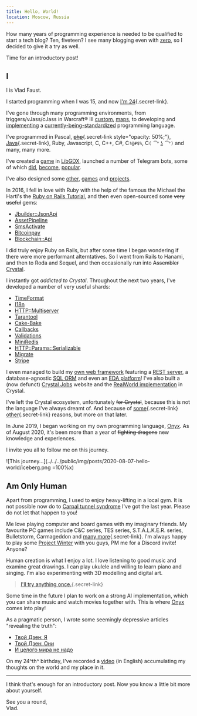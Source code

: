 ```yaml
---
title: Hello, World!
location: Moscow, Russia
---
```


How many years of programming experience is needed to be qualified to start a tech blog?
Ten, fiveteen?
I see many blogging even with [zero](https://dev.to/), so I decided to give it a try as well.

Time for an introductory post!

<!-- excerpt -->

## I

I is Vlad Faust.

I started programming when I was 15, and now [I'm 24](https://www.youtube.com/watch?v=oO3YmT2d-8k){.secret-link}.

I've gone through many programming environments, from triggers/vJass/cJass in Warcraft® III  [custom](https://xgm.guru/p/wc3/headhunter), [maps](https://xgm.guru/p/ufs), to developing and [implementing](https://github.com/fancysofthq/nxc) a [currently-being-standardized](https://nxsf.org/) programming language.

I've programmed in Pascal, [~~php~~](https://bitbucket.org/vladfaust/anogram-api/src/master){.secret-link style="opacity: 50%;"}, [Java](https://bitbucket.org/vladfaust/jumpinsweeties/src/master/){.secret-link}, Ruby, Javascript, C, C++, C#, C`!@#$%`, C`( ͡° ͜ʖ ͡°)` and many, many more.

I've created a [game](https://www.moddb.com/games/jumpin-sweeties/videos/trailer) in [LibGDX](https://libgdx.badlogicgames.com/), launched a number of Telegram bots, some of which [did](/public/img/posts/2020-08-07-hello-world/bot-a-users-graph.jpg), [become](/public/img/posts/2020-08-07-hello-world/bot-b-reviews.jpg), [popular](https://t.me/soundmemes/61).

I've also designed some [other](https://4pda.ru/forum/index.php?showtopic=571231), [games](https://apkpure.com/ruble-fate-raise-the-rouble/com.faustapps.rublefate) and [projects](https://www.dropbox.com/s/xc8kjswj4fb0m0z/presentation.pdf?dl=0).

<div id="my-open-source"></div>

In 2016, I fell in love with Ruby with the help of the famous the Michael the Hartl's the [Ruby on Rails Tutorial](https://www.railstutorial.org/), and then even open-sourced some <s>very useful</s> gems:

  * [Jbuilder::JsonApi](https://github.com/vladfaust/jbuilder-json_api)
  * [AssetPipeline](https://github.com/vladfaust/asset_pipeline)
  * [SmsActivate](https://github.com/vladfaust/sms_activate)
  * [Bitcoinpay](https://github.com/vladfaust/bitcoinpay-client)
  * [Blockchain::Api](https://github.com/vladfaust/blockchain-api)

I did truly enjoy Ruby on Rails, but after some time I began wondering if there were more performant alterntatives.
So I went from Rails to Hanami, and then to Roda and Sequel, and then occasionally run into <s>Assembler</s> [Crystal](https://crystal-lang.org/).

I instantly got _addicted to Crystal_.
Throughout the next two years, I've developed a number of very useful shards:

  * [TimeFormat](https://github.com/vladfaust/time_format.cr)
  * [I18n](https://github.com/vladfaust/i18n.cr)
  * [HTTP::Multiserver](https://github.com/vladfaust/http-multiserver.cr)
  * [Tarantool](https://github.com/vladfaust/tarantool.cr)
  * [Cake-Bake](https://github.com/vladfaust/cake-bake)
  * [Callbacks](https://github.com/vladfaust/callbacks.cr)
  * [Validations](https://github.com/vladfaust/validations.cr)
  * [MiniRedis](https://github.com/vladfaust/mini_redis)
  * [HTTP::Params::Serializable](https://github.com/vladfaust/http-params-serializable)
  * [Migrate](https://github.com/vladfaust/migrate.cr)
  * [Stripe](https://github.com/vladfaust/stripe.cr)

I even managed to build my [own web framework](https://onyxframework.org/) featuring a [REST server](https://onyxframework.org/http), a database-agnostic [SQL ORM](https://onyxframework.org/sql) and even an [EDA platform](https://onyxframework.org/eda)!
I've also built a (now defunct) [Crystal Jobs](https://github.com/crystaljobs) website and the [RealWorld implementation](https://github.com/vladfaust/crystalworld) in Crystal.

I've left the Crystal ecosystem, unfortunately <s>for Crystal</s>, because this is not the language I've always dreamt of.
And because of [some](https://github.com/asterite){.secret-link} [other](https://github.com/RX14){.secret-link} reasons, but more on that later.

In June 2019, I began working on my own programming language, [Onyx](/posts/2020-08-20-the-onyx-programming-language).
As of August 2020, it's been more than a year of <s>fighting dragons</s> new knowledge and experiences.

I invite you all to follow me on this journey.

![This journey...](../../../public/img/posts/2020-08-07-hello-world/iceberg.png =100%x)

## Am Only Human

Apart from programming, I used to enjoy heavy-lifting in a local gym.
It is not possible now do to [Carpal tunnel syndrome](https://en.wikipedia.org/wiki/Carpal_tunnel_syndrome) I've got the last year.
Please do not let that happen to you!

Me love playing computer and board games with my imaginary friends.
My favourite PC games include C&C series, TES series, S.T.A.L.K.E.R. series, Bulletstorm, Carmageddon and [many more](https://store.steampowered.com/app/331470/Everlasting_Summer/){.secret-link}.
I'm always happy to play some [Project Winter](https://store.steampowered.com/app/774861/Project_Winter/) with you guys, PM me for a Discord invite!
Anyone?

Human creation is what I enjoy a lot.
I love listening to good music and examine great drawings.
I can play ukulele and willing to learn piano and singing.
I'm also experimenting with 3D modelling and digital art.

> [I'll try anything once.](https://gamepedia.cursecdn.com/overwatch_gamepedia/8/81/Echo_-_I%27ll_try_anything_once.ogg){.secret-link}

Some time in the future I plan to work on a strong AI implementation, which you can share music and watch movies together with.
This is where [Onyx](/posts/2020-08-20-the-onyx-programming-language) comes into play!

As a pragmatic person, I wrote some seemingly depressive articles "revealing the truth":

  * [Твой Дзен: Я](https://telegra.ph/Tvoj-Dzen-YA-07-04)
  * [Твой Дзен: Они](https://telegra.ph/Tvoj-Dzen-Oni-07-04)
  * [И целого мира не надо](https://telegra.ph/%D0%98-%D1%86%D0%B5%D0%BB%D0%BE%D0%B3%D0%BE-%D0%BC%D0%B8%D1%80%D0%B0-%D0%BD%D0%B5-%D0%BD%D0%B0%D0%B4%D0%BE-12-16)

On my 24^th^ birthday, I've recorded a [video](https://www.youtube.com/watch?v=qCdGP15vGEc) (in English) accumulating my thoughts on the world and my place in it.

----

I think that's enough for an introductory post.
Now you know a little bit more about yourself.

See you a round,<br>
Vlad.
